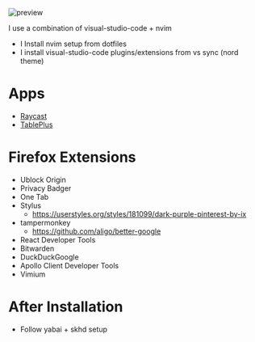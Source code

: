 ![preview](./preview.png)

I use a combination of visual-studio-code + nvim
- I Install nvim setup from dotfiles
- I install visual-studio-code plugins/extensions from vs sync (nord theme)

# Apps

- [Raycast](https://www.raycast.com)
- [TablePlus]()

# Firefox Extensions

- Ublock Origin
- Privacy Badger
- One Tab
- Stylus
  - https://userstyles.org/styles/181099/dark-purple-pinterest-by-ix
- tampermonkey
  - https://github.com/aligo/better-google
- React Developer Tools
- Bitwarden
- DuckDuckGoogle
- Apollo Client Developer Tools
- Vimium

# After Installation
- Follow yabai + skhd setup

